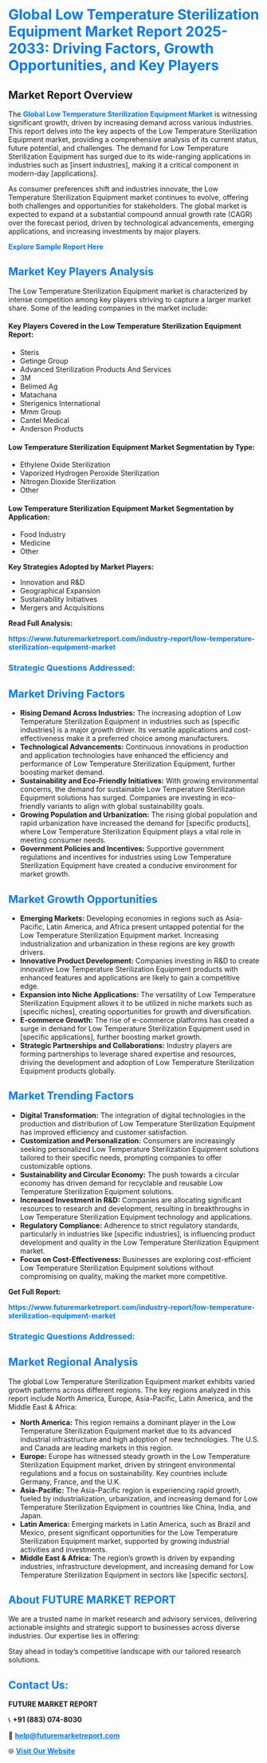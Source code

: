<h1 style="color: #007BFF;">Global Low Temperature Sterilization Equipment Market Report 2025-2033: Driving Factors, Growth Opportunities, and Key Players</h1>

<section id="overview">
<h2>Market Report Overview</h2>
<p>The <a href="https://www.futuremarketreport.com/industry-report/low-temperature-sterilization-equipment-market" style="color: #007BFF; text-decoration: none;"><strong>Global Low Temperature Sterilization Equipment Market</strong></a> is witnessing significant growth, driven by increasing demand across various industries. This report delves into the key aspects of the Low Temperature Sterilization Equipment market, providing a comprehensive analysis of its current status, future potential, and challenges. The demand for Low Temperature Sterilization Equipment has surged due to its wide-ranging applications in industries such as [insert industries], making it a critical component in modern-day [applications].</p>
<p>As consumer preferences shift and industries innovate, the Low Temperature Sterilization Equipment market continues to evolve, offering both challenges and opportunities for stakeholders. The global market is expected to expand at a substantial compound annual growth rate (CAGR) over the forecast period, driven by technological advancements, emerging applications, and increasing investments by major players.</p>
</section>

<section id="overview">
<p><a href="https://www.futuremarketreport.com/request-sample/reportId=105568" style="color: #007BFF; text-decoration: none;"><strong>Explore Sample Report Here</strong></a></p>
</section>

<section id="key-players">
<h2 style="color: #007BFF;">Market Key Players Analysis</h2>
<p>The Low Temperature Sterilization Equipment market is characterized by intense competition among key players striving to capture a larger market share. Some of the leading companies in the market include:</p>
<h4>Key Players Covered in the Low Temperature Sterilization Equipment Report:</h4>
<ul><li>Steris</li><li>Getinge Group</li><li>Advanced Sterilization Products And Services</li><li>3M</li><li>Belimed Ag</li><li>Matachana</li><li>Sterigenics International</li><li>Mmm Group</li><li>Cantel Medical</li><li>Anderson Products</li></ul>
<h4>Low Temperature Sterilization Equipment Market Segmentation by Type:</h4>
<ul><li>Ethylene Oxide Sterilization</li><li>Vaporized Hydrogen Peroxide Sterilization</li><li>Nitrogen Dioxide Sterilization</li><li>Other</li></ul>

<h4>Low Temperature Sterilization Equipment Market Segmentation by Application:</h4>
<ul><li>Food Industry</li><li>Medicine</li><li>Other</li></ul>
<p><strong>Key Strategies Adopted by Market Players:</strong></p>
<ul>
<li>Innovation and R&D</li>
<li>Geographical Expansion</li>
<li>Sustainability Initiatives</li>
<li>Mergers and Acquisitions</li>
</ul>
</section>

<section>
<p><strong>Read Full Analysis: </strong></p><a href="https://www.futuremarketreport.com/industry-report/low-temperature-sterilization-equipment-market" style="color: #007BFF; text-decoration: none;"><strong>https://www.futuremarketreport.com/industry-report/low-temperature-sterilization-equipment-market</strong></a>
<h3 style="color: #007BFF;">Strategic Questions Addressed:</h3>
</section>

<section id="driving-factors">
<h2 style="color: #007BFF;">Market Driving Factors</h2>
<ul>
<li><strong>Rising Demand Across Industries:</strong> The increasing adoption of Low Temperature Sterilization Equipment in industries such as [specific industries] is a major growth driver. Its versatile applications and cost-effectiveness make it a preferred choice among manufacturers.</li>
<li><strong>Technological Advancements:</strong> Continuous innovations in production and application technologies have enhanced the efficiency and performance of Low Temperature Sterilization Equipment, further boosting market demand.</li>
<li><strong>Sustainability and Eco-Friendly Initiatives:</strong> With growing environmental concerns, the demand for sustainable Low Temperature Sterilization Equipment solutions has surged. Companies are investing in eco-friendly variants to align with global sustainability goals.</li>
<li><strong>Growing Population and Urbanization:</strong> The rising global population and rapid urbanization have increased the demand for [specific products], where Low Temperature Sterilization Equipment plays a vital role in meeting consumer needs.</li>
<li><strong>Government Policies and Incentives:</strong> Supportive government regulations and incentives for industries using Low Temperature Sterilization Equipment have created a conducive environment for market growth.</li>
</ul>
</section>

<section id="growth-opportunities">
<h2 style="color: #007BFF;">Market Growth Opportunities</h2>
<ul>
<li><strong>Emerging Markets:</strong> Developing economies in regions such as Asia-Pacific, Latin America, and Africa present untapped potential for the Low Temperature Sterilization Equipment market. Increasing industrialization and urbanization in these regions are key growth drivers.</li>
<li><strong>Innovative Product Development:</strong> Companies investing in R&D to create innovative Low Temperature Sterilization Equipment products with enhanced features and applications are likely to gain a competitive edge.</li>
<li><strong>Expansion into Niche Applications:</strong> The versatility of Low Temperature Sterilization Equipment allows it to be utilized in niche markets such as [specific niches], creating opportunities for growth and diversification.</li>
<li><strong>E-commerce Growth:</strong> The rise of e-commerce platforms has created a surge in demand for Low Temperature Sterilization Equipment used in [specific applications], further boosting market growth.</li>
<li><strong>Strategic Partnerships and Collaborations:</strong> Industry players are forming partnerships to leverage shared expertise and resources, driving the development and adoption of Low Temperature Sterilization Equipment products globally.</li>
</ul>
</section>

<section id="trending-factors">
<h2 style="color: #007BFF;">Market Trending Factors</h2>
<ul>
<li><strong>Digital Transformation:</strong> The integration of digital technologies in the production and distribution of Low Temperature Sterilization Equipment has improved efficiency and customer satisfaction.</li>
<li><strong>Customization and Personalization:</strong> Consumers are increasingly seeking personalized Low Temperature Sterilization Equipment solutions tailored to their specific needs, prompting companies to offer customizable options.</li>
<li><strong>Sustainability and Circular Economy:</strong> The push towards a circular economy has driven demand for recyclable and reusable Low Temperature Sterilization Equipment solutions.</li>
<li><strong>Increased Investment in R&D:</strong> Companies are allocating significant resources to research and development, resulting in breakthroughs in Low Temperature Sterilization Equipment technology and applications.</li>
<li><strong>Regulatory Compliance:</strong> Adherence to strict regulatory standards, particularly in industries like [specific industries], is influencing product development and quality in the Low Temperature Sterilization Equipment market.</li>
<li><strong>Focus on Cost-Effectiveness:</strong> Businesses are exploring cost-efficient Low Temperature Sterilization Equipment solutions without compromising on quality, making the market more competitive.</li>
</ul>
</section>

<section>
<p><strong>Get Full Report: </strong></p><a href="https://www.futuremarketreport.com/industry-report/low-temperature-sterilization-equipment-market" style="color: #007BFF; text-decoration: none;"><strong>https://www.futuremarketreport.com/industry-report/low-temperature-sterilization-equipment-market</strong></a>
<h3 style="color: #007BFF;">Strategic Questions Addressed:</h3>
</section>


<section id="regional-analysis">
<h2 style="color: #007BFF;">Market Regional Analysis</h2>
<p>The global Low Temperature Sterilization Equipment market exhibits varied growth patterns across different regions. The key regions analyzed in this report include North America, Europe, Asia-Pacific, Latin America, and the Middle East & Africa:</p>
<ul>
<li><strong>North America:</strong> This region remains a dominant player in the Low Temperature Sterilization Equipment market due to its advanced industrial infrastructure and high adoption of new technologies. The U.S. and Canada are leading markets in this region.</li>
<li><strong>Europe:</strong> Europe has witnessed steady growth in the Low Temperature Sterilization Equipment market, driven by stringent environmental regulations and a focus on sustainability. Key countries include Germany, France, and the U.K.</li>
<li><strong>Asia-Pacific:</strong> The Asia-Pacific region is experiencing rapid growth, fueled by industrialization, urbanization, and increasing demand for Low Temperature Sterilization Equipment in countries like China, India, and Japan.</li>
<li><strong>Latin America:</strong> Emerging markets in Latin America, such as Brazil and Mexico, present significant opportunities for the Low Temperature Sterilization Equipment market, supported by growing industrial activities and investments.</li>
<li><strong>Middle East & Africa:</strong> The region’s growth is driven by expanding industries, infrastructure development, and increasing demand for Low Temperature Sterilization Equipment in sectors like [specific sectors].</li>
</ul>
</section>

<footer>
<h2 style="color: #007BFF;">About FUTURE MARKET REPORT</h2>
<p>We are a trusted name in market research and advisory services, delivering actionable insights and strategic support to businesses across diverse industries. Our expertise lies in offering:</p>

<p>Stay ahead in today’s competitive landscape with our tailored research solutions.</p>

<h2 style="color: #007BFF;">Contact Us:</h2>
<p><strong>FUTURE MARKET REPORT</strong></p>
<p>📞 <strong>+91 (883) 074-8030</strong></p>
<p>📧 <strong><a href="mailto:help@futuremarketreport.com" style="color: #007BFF;">help@futuremarketreport.com</a></strong></p>
<p>🌐 <strong><a href="https://www.futuremarketreport.com/" style="color: #007BFF;">Visit Our Website</a></strong></p>
</footer>
